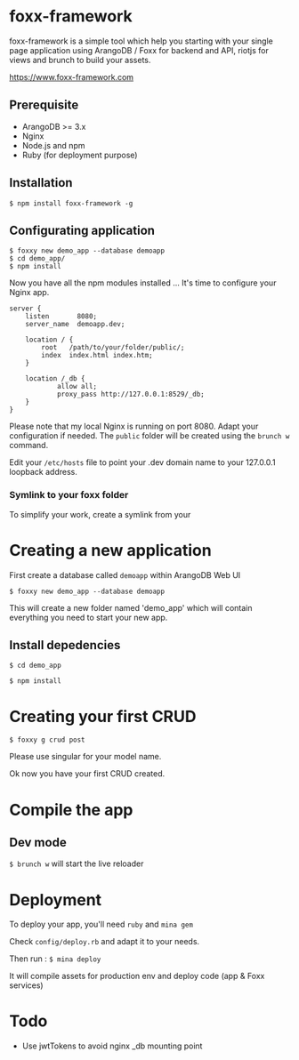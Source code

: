 # foxx-framework

foxx-framework is a simple tool which help you starting with your single page application using ArangoDB / Foxx for backend and API, riotjs for views and brunch to build your assets.

https://www.foxx-framework.com

## Prerequisite

- ArangoDB >= 3.x
- Nginx
- Node.js and npm
- Ruby (for deployment purpose)

## Installation

`$ npm install foxx-framework -g` 

## Configurating application

````
$ foxxy new demo_app --database demoapp
$ cd demo_app/
$ npm install
````

Now you have all the npm modules installed ... It's time to configure your Nginx app.

````
server {
    listen       8080;
    server_name  demoapp.dev;

    location / {
        root   /path/to/your/folder/public/;
        index  index.html index.htm;
    }

    location /_db {
            allow all;
            proxy_pass http://127.0.0.1:8529/_db;
    }
}
````

Please note that my local Nginx is running on port 8080. Adapt your configuration if needed.
The `public` folder will be created using the `brunch w` command.

Edit your `/etc/hosts` file to point your .dev domain name to your 127.0.0.1 loopback address.

### Symlink to your foxx folder

To simplify your work, create a symlink from your 

# Creating a new application

First create a database called `demoapp` within ArangoDB Web UI

`$ foxxy new demo_app --database demoapp`

This will create a new folder named 'demo_app' which will contain everything you need to start your new app.

## Install depedencies

`$ cd demo_app`

`$ npm install`

# Creating your first CRUD

`$ foxxy g crud post` 

Please use singular for your model name.

Ok now you have your first CRUD created. 

# Compile the app

## Dev mode

`$ brunch w` will start the live reloader

# Deployment

To deploy your app, you'll need `ruby` and `mina gem`

Check `config/deploy.rb` and adapt it to your needs.

Then run : `$ mina deploy` 

It will compile assets for production env and deploy code (app & Foxx services)

# Todo

- Use jwtTokens to avoid nginx _db mounting point